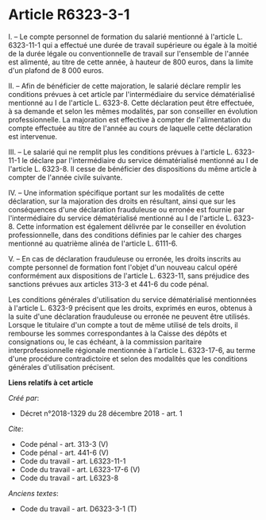 # Article R6323-3-1

I. – Le compte personnel de formation du salarié mentionné à l'article L. 6323-11-1 qui a effectué une durée de travail
supérieure ou égale à la moitié de la durée légale ou conventionnelle de travail sur l'ensemble de l'année est alimenté, au
titre de cette année, à hauteur de 800 euros, dans la limite d'un plafond de 8 000 euros. 

II. – Afin de bénéficier de cette majoration, le salarié déclare remplir les conditions prévues à cet article par
l'intermédiaire du service dématérialisé mentionné au I de l'article L. 6323-8. Cette déclaration peut être effectuée, à sa
demande et selon les mêmes modalités, par son conseiller en évolution professionnelle. La majoration est effective à compter
de l'alimentation du compte effectuée au titre de l'année au cours de laquelle cette déclaration est intervenue. 

III. – Le salarié qui ne remplit plus les conditions prévues à l'article L. 6323-11-1 le déclare par l'intermédiaire du
service dématérialisé mentionné au I de l'article L. 6323-8. Il cesse de bénéficier des dispositions du même article à
compter de l'année civile suivante. 

IV. – Une information spécifique portant sur les modalités de cette déclaration, sur la majoration des droits en résultant,
ainsi que sur les conséquences d'une déclaration frauduleuse ou erronée est fournie par l'intermédiaire du service
dématérialisé mentionné au I de l'article L. 6323-8. Cette information est également délivrée par le conseiller en évolution
professionnelle, dans des conditions définies par le cahier des charges mentionné au quatrième alinéa de l'article L.
6111-6. 

V. – En cas de déclaration frauduleuse ou erronée, les droits inscrits au compte personnel de formation font l'objet d'un
nouveau calcul opéré conformément aux dispositions de l'article L. 6323-11, sans préjudice des sanctions prévues aux articles
313-3 et  441-6  du code pénal. 

Les conditions générales d'utilisation du service dématérialisé mentionnées à l'article L. 6323-9 précisent que les droits,
exprimés en euros, obtenus à la suite d'une déclaration frauduleuse ou erronée ne peuvent être utilisés. Lorsque le titulaire
d'un compte a tout de même utilisé de tels droits, il rembourse les sommes correspondantes à la Caisse des dépôts et
consignations ou, le cas échéant, à la commission paritaire interprofessionnelle régionale mentionnée à l'article L.
6323-17-6, au terme d'une procédure contradictoire et selon des modalités que les conditions générales d'utilisation
précisent.

**Liens relatifs à cet article**

_Créé par_:

  - Décret n°2018-1329 du 28 décembre 2018 - art. 1

_Cite_:

  - Code pénal - art. 313-3 (V)
  - Code pénal - art. 441-6 (V)
  - Code du travail - art. L6323-11-1
  - Code du travail - art. L6323-17-6 (V)
  - Code du travail - art. L6323-8

_Anciens textes_:

  - Code du travail - art. D6323-3-1 (T)
